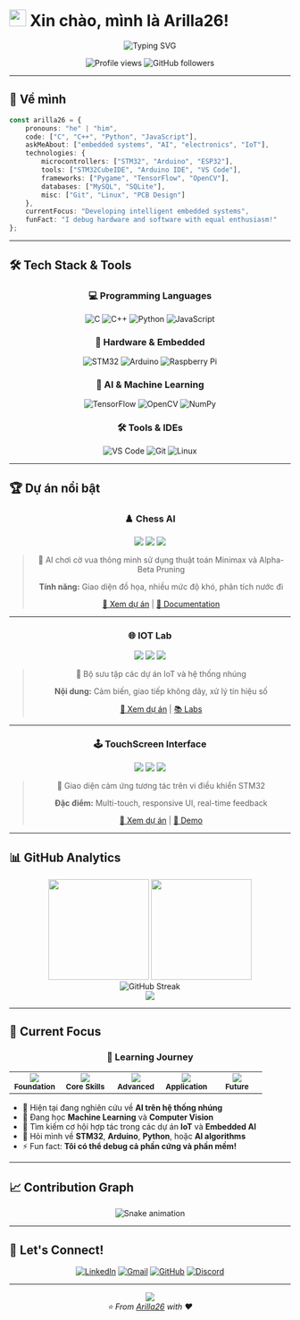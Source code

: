 # <img src="https://raw.githubusercontent.com/MartinHeinz/MartinHeinz/master/wave.gif" width="30px" height="30px" /> Xin chào, mình là Arilla26!

<div align="center">
  <img src="https://readme-typing-svg.herokuapp.com?font=Fira+Code&pause=1000&color=36BCF7&center=true&vCenter=true&width=435&lines=Electronics+Engineering+Student;Embedded+Systems+Developer;AI+%26+Programming+Enthusiast;Always+learning+new+things" alt="Typing SVG" />
</div>

<p align="center">
  <img src="https://komarev.com/ghpvc/?username=Arilla26&label=Profile%20views&color=0e75b6&style=flat" alt="Profile views" />
  <img src="https://img.shields.io/github/followers/Arilla26?label=Followers&style=social" alt="GitHub followers" />
</p>

---

## 🚀 Về mình

```typescript
const arilla26 = {
    pronouns: "he" | "him",
    code: ["C", "C++", "Python", "JavaScript"],
    askMeAbout: ["embedded systems", "AI", "electronics", "IoT"],
    technologies: {
        microcontrollers: ["STM32", "Arduino", "ESP32"],
        tools: ["STM32CubeIDE", "Arduino IDE", "VS Code"],
        frameworks: ["Pygame", "TensorFlow", "OpenCV"],
        databases: ["MySQL", "SQLite"],
        misc: ["Git", "Linux", "PCB Design"]
    },
    currentFocus: "Developing intelligent embedded systems",
    funFact: "I debug hardware and software with equal enthusiasm!"
};
```

---

## 🛠️ Tech Stack & Tools

<div align="center">

### 💻 Programming Languages
![C](https://img.shields.io/badge/C-00599C?style=for-the-badge&logo=c&logoColor=white)
![C++](https://img.shields.io/badge/C%2B%2B-00599C?style=for-the-badge&logo=c%2B%2B&logoColor=white)
![Python](https://img.shields.io/badge/Python-3776AB?style=for-the-badge&logo=python&logoColor=white)
![JavaScript](https://img.shields.io/badge/JavaScript-F7DF1E?style=for-the-badge&logo=javascript&logoColor=black)

### 🔧 Hardware & Embedded
![STM32](https://img.shields.io/badge/STM32-03234B?style=for-the-badge&logo=stmicroelectronics&logoColor=white)
![Arduino](https://img.shields.io/badge/Arduino-00979D?style=for-the-badge&logo=Arduino&logoColor=white)
![Raspberry Pi](https://img.shields.io/badge/Raspberry%20Pi-A22846?style=for-the-badge&logo=Raspberry%20Pi&logoColor=white)

### 🧠 AI & Machine Learning
![TensorFlow](https://img.shields.io/badge/TensorFlow-FF6F00?style=for-the-badge&logo=tensorflow&logoColor=white)
![OpenCV](https://img.shields.io/badge/OpenCV-27338e?style=for-the-badge&logo=OpenCV&logoColor=white)
![NumPy](https://img.shields.io/badge/NumPy-013243?style=for-the-badge&logo=numpy&logoColor=white)

### 🛠️ Tools & IDEs
![VS Code](https://img.shields.io/badge/VS%20Code-0078d4?style=for-the-badge&logo=visual-studio-code&logoColor=white)
![Git](https://img.shields.io/badge/Git-F05032?style=for-the-badge&logo=git&logoColor=white)
![Linux](https://img.shields.io/badge/Linux-FCC624?style=for-the-badge&logo=linux&logoColor=black)

</div>

---

## 🏆 Dự án nổi bật

<div align="center">

### ♟️ Chess AI
<img src="https://img.shields.io/badge/Status-Completed-success?style=flat-square" />
<img src="https://img.shields.io/badge/Language-Python-blue?style=flat-square" />
<img src="https://img.shields.io/badge/Framework-Pygame-red?style=flat-square" />

> 🧠 AI chơi cờ vua thông minh sử dụng thuật toán Minimax và Alpha-Beta Pruning
> 
> **Tính năng:** Giao diện đồ họa, nhiều mức độ khó, phân tích nước đi
> 
> [🔗 Xem dự án](https://github.com/Arilla26/Chess_AI) | [📖 Documentation](https://github.com/Arilla26/Chess_AI#readme)

---

### 🌐 IOT Lab
<img src="https://img.shields.io/badge/Status-Active-brightgreen?style=flat-square" />
<img src="https://img.shields.io/badge/Platform-STM32-blue?style=flat-square" />
<img src="https://img.shields.io/badge/Hardware-Arduino-orange?style=flat-square" />

> 🔌 Bộ sưu tập các dự án IoT và hệ thống nhúng
> 
> **Nội dung:** Cảm biến, giao tiếp không dây, xử lý tín hiệu số
> 
> [🔗 Xem dự án](https://github.com/Arilla26/IOT_Lab) | [📚 Labs](https://github.com/Arilla26/IOT_Lab#labs)

---

### 🕹️ TouchScreen Interface
<img src="https://img.shields.io/badge/Status-Completed-success?style=flat-square" />
<img src="https://img.shields.io/badge/Platform-STM32-blue?style=flat-square" />
<img src="https://img.shields.io/badge/Interface-Touch-purple?style=flat-square" />

> 📱 Giao diện cảm ứng tương tác trên vi điều khiển STM32
> 
> **Đặc điểm:** Multi-touch, responsive UI, real-time feedback
> 
> [🔗 Xem dự án](https://github.com/Arilla26/Lab7_TouchScreen) | [🎥 Demo](https://github.com/Arilla26/Lab7_TouchScreen#demo)

</div>

---

## 📊 GitHub Analytics

<div align="center">
  <img height="180em" src="https://github-readme-stats.vercel.app/api?username=Arilla26&show_icons=true&theme=tokyonight&include_all_commits=true&count_private=true"/>
  <img height="180em" src="https://github-readme-stats.vercel.app/api/top-langs/?username=Arilla26&layout=compact&langs_count=8&theme=tokyonight"/>
</div>

<div align="center">
  <img src="https://github-readme-streak-stats.herokuapp.com/?user=Arilla26&theme=tokyonight" alt="GitHub Streak" />
</div>

<div align="center">
  <img src="https://github-readme-activity-graph.vercel.app/graph?username=Arilla26&theme=tokyo-night&hide_border=true" />
</div>

---

## 🎯 Current Focus

<div align="center">

### 🚀 Learning Journey

<table>
<tr>
<td align="center" width="20%">
<img src="https://img.shields.io/badge/🎓-Electronics%20Engineering-ff6b6b?style=for-the-badge" />
<br><sub><b>Foundation</b></sub>
</td>
<td align="center" width="20%">
<img src="https://img.shields.io/badge/💻-Embedded%20Programming-4ecdc4?style=for-the-badge" />
<br><sub><b>Core Skills</b></sub>
</td>
<td align="center" width="20%">
<img src="https://img.shields.io/badge/🤖-AI%20Integration-45b7d1?style=for-the-badge" />
<br><sub><b>Advanced</b></sub>
</td>
<td align="center" width="20%">
<img src="https://img.shields.io/badge/🌐-IoT%20Solutions-96ceb4?style=for-the-badge" />
<br><sub><b>Application</b></sub>
</td>
<td align="center" width="20%">
<img src="https://img.shields.io/badge/🚀-Innovation-feca57?style=for-the-badge" />
<br><sub><b>Future</b></sub>
</td>
</tr>
</table>

</div>

- 🔭 Hiện tại đang nghiên cứu về **AI trên hệ thống nhúng**
- 🌱 Đang học **Machine Learning** và **Computer Vision**
- 👯 Tìm kiếm cơ hội hợp tác trong các dự án **IoT** và **Embedded AI**
- 💬 Hỏi mình về **STM32**, **Arduino**, **Python**, hoặc **AI algorithms**
- ⚡ Fun fact: **Tôi có thể debug cả phần cứng và phần mềm!**

---

## 📈 Contribution Graph

<div align="center">
  <img src="https://raw.githubusercontent.com/Arilla26/Arilla26/output/github-contribution-grid-snake.svg" alt="Snake animation" />
</div>

---

## 🤝 Let's Connect!

<div align="center">

[![LinkedIn](https://img.shields.io/badge/LinkedIn-0077B5?style=for-the-badge&logo=linkedin&logoColor=white)](https://linkedin.com/in/your-profile)
[![Gmail](https://img.shields.io/badge/Gmail-D14836?style=for-the-badge&logo=gmail&logoColor=white)](mailto:your.email@gmail.com)
[![GitHub](https://img.shields.io/badge/GitHub-100000?style=for-the-badge&logo=github&logoColor=white)](https://github.com/Arilla26)
[![Discord](https://img.shields.io/badge/Discord-7289DA?style=for-the-badge&logo=discord&logoColor=white)](https://discord.gg/your-discord)

</div>

---

<div align="center">
  <img src="https://capsule-render.vercel.app/api?type=waving&color=gradient&height=100&section=footer"/>
</div>

<div align="center">
  <i>⭐️ From <a href="https://github.com/Arilla26">Arilla26</a> with ❤️</i>
</div>